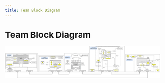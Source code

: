 ```yaml
---
title: Team Block Diagram
---
```


# Team Block Diagram
![BlockDiagram](../Static/Images/Team%20201%20-%20Team%20Block%20Diagram.drawio.png)
